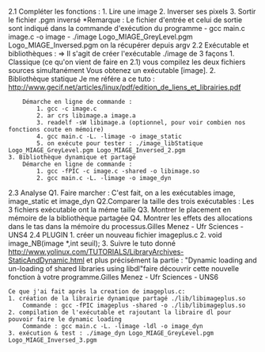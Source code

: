 2.1
    Compléter les fonctions : 
        1. Lire une image 
        2. Inverser ses pixels
        3. Sortir le fichier .pgm inversé
            *Remarque : Le fichier d'entrée et celui de sortie sont indiqué dans la commande d'exécution du programme 
            - gcc main.c image.c -o image
            - ./image Logo_MIAGE_GreyLevel.pgm Logo_MIAGE_Inversed.pgm
            on la récupérer depuis argv
2.2 Exécutable et bibliothèques : 
    => Il s'agit de créer l'exécutable ./image de 3 façons
    1. Classique (ce qu'on vient de faire en 2.1)
        vous compilez les deux fichiers sources simultanément
        Vous obtenez un exécutable [image].
    2. Bibliothèque statique
        Je me référe a ce tuto : http://www.gecif.net/articles/linux/pdf/edition_de_liens_et_librairies.pdf

        Démarche en ligne de commande : 
            1. gcc -c image.c
            2. ar crs libimage.a image.a
            3. readelf -sW libimage.a (optionnel, pour voir combien nos fonctions coute en mémoire)
            4. gcc main.c -L. -limage -o image_static
            5. on exécute pour tester : ./image_libStatique Logo_MIAGE_GreyLevel.pgm Logo_MIAGE_Inversed_2.pgm
    3. Bibliothèque dynamique et partagé
        Démarche en ligne de commande : 
            1. gcc -fPIC -c image.c -shared -o libimage.so
            2. gcc main.c -L. -limage -o image_dyn

2.3 Analyse
    Q1. Faire marcher :
        C'est fait, on a les exécutables image, image_static et image_dyn
    Q2.Comparer la taille des trois exécutables : 
        Les 3 fichiers exécutable ont la méme taille
    Q3. Montrer le placement en mémoire de la bibliothèque partagée
    Q4. Montrer les effets des allocations dans le tas dans la mémoire du processus.Gilles Menez - Ufr Sciences - UNS4
2.4 PLUGIN
    1. créer un nouveau fichier imageplus.c
    2. void image_NB(image *,int seuil);
    3. Suivre le tuto donné http://www.yolinux.com/TUTORIALS/LibraryArchives-StaticAndDynamic.html
    et plus précisément la partie : "Dynamic loading and un-loading of shared libraries using libdl"faire découvrir cette nouvelle fonction à votre programme.Gilles Menez - Ufr Sciences - UNS6

    Ce que j'ai fait après la creation de imageplus.c: 
    1. création de la librairie dynamique partagé ./lib/libimageplus.so
        Commande : gcc -fPIC imageplus -shared -o ./lib/libimageplus.so
    2. compilation de l'exécutable et rajoutant la libraire dl pour pouvoir faire le dynamic loading
        Commande : gcc main.c -L. -limage -ldl -o image_dyn
    3. exécution & test : ./image_dyn Logo_MIAGE_GreyLevel.pgm Logo_MIAGE_Inversed_3.pgm
